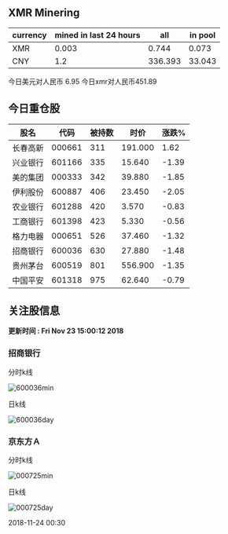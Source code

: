 ## XMR Minering

|currency|mined in last 24 hours|all|in pool|
|---|---|---|---|
|XMR|0.003|0.744|0.073|
|CNY|1.2|336.393|33.043|

今日美元对人民币 6.95	今日xmr对人民币451.89


## 今日重仓股 

|股名|代码|被持数|时价|涨跌%|
|---|---|---|---|---|
|长春高新|000661|311|191.000|1.62|
|兴业银行|601166|335|15.640|-1.39|
|美的集团|000333|342|39.880|-1.85|
|伊利股份|600887|406|23.450|-2.05|
|农业银行|601288|420|3.570|-0.83|
|工商银行|601398|423|5.330|-0.56|
|格力电器|000651|526|37.460|-1.32|
|招商银行|600036|630|27.880|-1.48|
|贵州茅台|600519|801|556.900|-1.35|
|中国平安|601318|975|62.640|-0.79|

## 关注股信息
**更新时间 : Fri Nov 23 15:00:12 2018**
### 招商银行 
分时k线

![600036min](http://image.sinajs.cn/newchart/min/n/sh600036.gif)

日k线

![600036day](http://image.sinajs.cn/newchart/daily/n/sh600036.gif)

### 京东方Ａ 
分时k线

![000725min](http://image.sinajs.cn/newchart/min/n/sz000725.gif)

日k线

![000725day](http://image.sinajs.cn/newchart/daily/n/sz000725.gif)

2018-11-24 00:30